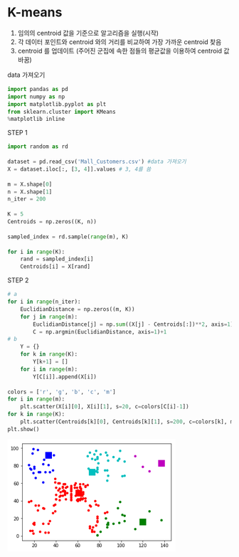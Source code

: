 
# K-means

1. 임의의 centroid 값을 기준으로 알고리즘을 실행(시작)
2. 각 데이터 포인트와 centroid 와의 거리를 비교하여 가장 가까운 centroid 찾음
3. centroid 를 업데이트 (주어진 군집에 속한 점들의 평균값을 이용하여 centroid 값 바꿈) 

data 가져오기


```python
import pandas as pd
import numpy as np
import matplotlib.pyplot as plt
from sklearn.cluster import KMeans
%matplotlib inline
```

STEP 1


```python
import random as rd

dataset = pd.read_csv('Mall_Customers.csv') #data 가져오기
X = dataset.iloc[:, [3, 4]].values # 3, 4를 씀

m = X.shape[0]
n = X.shape[1]
n_iter = 200

K = 5
Centroids = np.zeros((K, n))

sampled_index = rd.sample(range(m), K)

for i in range(K):
    rand = sampled_index[i]
    Centroids[i] = X[rand]
```

STEP 2


```python
# a
for i in range(n_iter):
    EuclidianDistance = np.zeros((m, K))
    for j in range(m):
        EuclidianDistance[j] = np.sum((X[j] - Centroids[:])**2, axis=1)
        C = np.argmin(EuclidianDistance, axis=1)+1
# b
    Y = {}
    for k in range(K):
        Y[k+1] = []
    for i in range(m):
        Y[C[i]].append(X[i])

colors = ['r', 'g', 'b', 'c', 'm']
for i in range(m):
    plt.scatter(X[i][0], X[i][1], s=20, c=colors[C[i]-1])
for k in range(K):
    plt.scatter(Centroids[k][0], Centroids[k][1], s=200, c=colors[k], marker='s')
plt.show()
```


![png](output_6_0.png)

